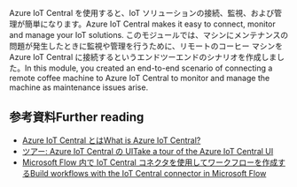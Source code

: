 <span data-ttu-id="a9256-101">Azure IoT Central を使用すると、IoT ソリューションの接続、監視、および管理が簡単になります。</span><span class="sxs-lookup"><span data-stu-id="a9256-101">Azure IoT Central makes it easy to connect, monitor and manage your IoT solutions.</span></span> <span data-ttu-id="a9256-102">このモジュールでは、マシンにメンテナンスの問題が発生したときに監視や管理を行うために、リモートのコーヒー マシンを Azure IoT Central に接続するというエンドツーエンドのシナリオを作成しました。</span><span class="sxs-lookup"><span data-stu-id="a9256-102">In this module, you created an end-to-end scenario of connecting a remote coffee machine to Azure IoT Central to monitor and manage the machine as maintenance issues arise.</span></span>

## <a name="further-reading"></a><span data-ttu-id="a9256-103">参考資料</span><span class="sxs-lookup"><span data-stu-id="a9256-103">Further reading</span></span>

- [<span data-ttu-id="a9256-104">Azure IoT Central とは</span><span class="sxs-lookup"><span data-stu-id="a9256-104">What is Azure IoT Central?</span></span>](https://docs.microsoft.com/azure/iot-central/overview-iot-central)
- [<span data-ttu-id="a9256-105">ツアー: Azure IoT Central の UI</span><span class="sxs-lookup"><span data-stu-id="a9256-105">Take a tour of the Azure IoT Central UI</span></span>](https://docs.microsoft.com/azure/iot-central/overview-iot-central-tour)
- [<span data-ttu-id="a9256-106">Microsoft Flow 内で IoT Central コネクタを使用してワークフローを作成する</span><span class="sxs-lookup"><span data-stu-id="a9256-106">Build workflows with the IoT Central connector in Microsoft Flow</span></span>](https://docs.microsoft.com/azure/iot-central/howto-add-microsoft-flow)